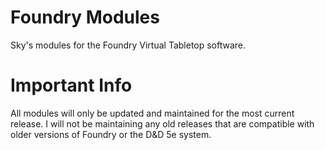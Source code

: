 # Foundry Modules
Sky's modules for the Foundry Virtual Tabletop software.

# Important Info
All modules will only be updated and maintained for the most current release. I will not be maintaining any old releases that are compatible with older versions of Foundry or the D&D 5e system. 
